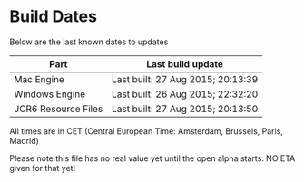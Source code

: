 # Build Dates

Below are the last known dates to updates

Part | Last build update
-----|-----
Mac Engine | Last built: 27 Aug 2015; 20:13:39
Windows Engine | Last built: 26 Aug 2015; 22:32:20
JCR6 Resource Files | Last built: 27 Aug 2015; 20:13:50
All times are in CET (Central European Time: Amsterdam, Brussels, Paris, Madrid)


Please note this file has no real value yet until the open alpha starts. NO ETA given for that yet!
